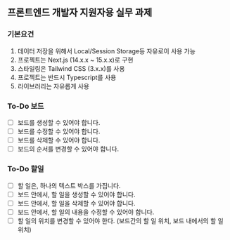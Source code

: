 ## 프론트엔드 개발자 지원자용 실무 과제
### 기본요건
1. 데이터 저장을 위해서 Local/Session Storage등 자유로이 사용 가능
1. 프로젝트는 Next.js (14.x.x ~ 15.x.x)로 구현
2. 스타일링은 Tailwind CSS (3.x.x)를 사용
3. 프로젝트는 반드시 Typescript를 사용
4. 라이브러리는 자유롭게 사용

### To-Do 보드
- [ ] 보드를 생성할 수 있어야 합니다.
- [ ] 보드를 수정할 수 있어야 합니다.
- [ ] 보드를 삭제할 수 있어야 합니다.
- [ ] 보드의 순서를 변경할 수 있어야 합니다.

### To-Do 할일
- [ ] 할 일은, 하나의 텍스트 박스를 가집니다.
- [ ] 보드 안에서, 할 일을 생성할 수 있어야 합니다.
- [ ] 보드 안에서, 할 일을 삭제할 수 있어야 합니다.
- [ ] 보드 안에서, 할 일의 내용을 수정할 수 있어야 합니다.
- [ ] 할 일의 위치를 변경할 수 있어야 한다. (보드간의 할 일 위치, 보드 내에서의 할 일 위치)
